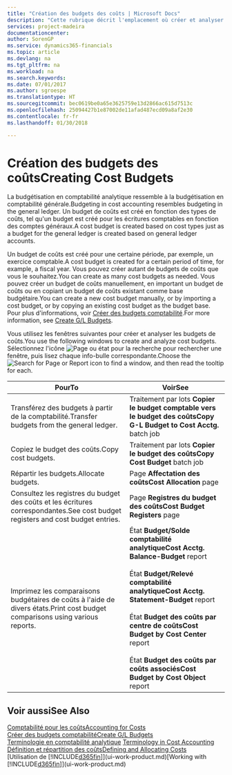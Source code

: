 ```yaml
---
title: "Création des budgets des coûts | Microsoft Docs"
description: "Cette rubrique décrit l'emplacement où créer et analyser les budgets des coûts."
services: project-madeira
documentationcenter: 
author: SorenGP
ms.service: dynamics365-financials
ms.topic: article
ms.devlang: na
ms.tgt_pltfrm: na
ms.workload: na
ms.search.keywords: 
ms.date: 07/01/2017
ms.author: sgroespe
ms.translationtype: HT
ms.sourcegitcommit: bec0619be0a65e3625759e13d2866ac615d7513c
ms.openlocfilehash: 25094427b1e87002de11afad487ecd09a8af2e30
ms.contentlocale: fr-fr
ms.lasthandoff: 01/30/2018

---
```

# <a name="creating-cost-budgets"></a><span data-ttu-id="0b43c-103">Création des budgets des coûts</span><span class="sxs-lookup"><span data-stu-id="0b43c-103">Creating Cost Budgets</span></span>
<span data-ttu-id="0b43c-104">La budgétisation en comptabilité analytique ressemble à la budgétisation en comptabilité générale.</span><span class="sxs-lookup"><span data-stu-id="0b43c-104">Budgeting in cost accounting resembles budgeting in the general ledger.</span></span> <span data-ttu-id="0b43c-105">Un budget de coûts est créé en fonction des types de coûts, tel qu'un budget est créé pour les écritures comptables en fonction des comptes généraux.</span><span class="sxs-lookup"><span data-stu-id="0b43c-105">A cost budget is created based on cost types just as a budget for the general ledger is created based on general ledger accounts.</span></span>  

<span data-ttu-id="0b43c-106">Un budget de coûts est créé pour une certaine période, par exemple, un exercice comptable.</span><span class="sxs-lookup"><span data-stu-id="0b43c-106">A cost budget is created for a certain period of time, for example, a fiscal year.</span></span> <span data-ttu-id="0b43c-107">Vous pouvez créer autant de budgets de coûts que vous le souhaitez.</span><span class="sxs-lookup"><span data-stu-id="0b43c-107">You can create as many cost budgets as needed.</span></span> <span data-ttu-id="0b43c-108">Vous pouvez créer un budget de coûts manuellement, en important un budget de coûts ou en copiant un budget de coûts existant comme base budgétaire.</span><span class="sxs-lookup"><span data-stu-id="0b43c-108">You can create a new cost budget manually, or by importing a cost budget, or by copying an existing cost budget as the budget base.</span></span> <span data-ttu-id="0b43c-109">Pour plus d'informations, voir [Créer des budgets comptabilité](finance-how-create-budgets.md).</span><span class="sxs-lookup"><span data-stu-id="0b43c-109">For more information, see [Create G/L Budgets](finance-how-create-budgets.md).</span></span>

<span data-ttu-id="0b43c-110">Vous utilisez les fenêtres suivantes pour créer et analyser les budgets de coûts.</span><span class="sxs-lookup"><span data-stu-id="0b43c-110">You use the following windows to create and analyze cost budgets.</span></span> <span data-ttu-id="0b43c-111">Sélectionnez l'icône ![Page ou état pour la recherche](media/ui-search/search_small.png "icône Page ou état pour la recherche") pour rechercher une fenêtre, puis lisez chaque info-bulle correspondante.</span><span class="sxs-lookup"><span data-stu-id="0b43c-111">Choose the ![Search for Page or Report](media/ui-search/search_small.png "Search for Page or Report icon") icon to find a window, and then read the tooltip for each.</span></span>

|<span data-ttu-id="0b43c-112">Pour</span><span class="sxs-lookup"><span data-stu-id="0b43c-112">To</span></span>|<span data-ttu-id="0b43c-113">Voir</span><span class="sxs-lookup"><span data-stu-id="0b43c-113">See</span></span>|  
|--------|---------|  
|<span data-ttu-id="0b43c-114">Transférez des budgets à partir de la comptabilité.</span><span class="sxs-lookup"><span data-stu-id="0b43c-114">Transfer budgets from the general ledger.</span></span>|<span data-ttu-id="0b43c-115">Traitement par lots **Copier le budget comptable vers le budget des coûts**</span><span class="sxs-lookup"><span data-stu-id="0b43c-115">**Copy G-L Budget to Cost Acctg.** batch job</span></span>|  
|<span data-ttu-id="0b43c-116">Copiez le budget des coûts.</span><span class="sxs-lookup"><span data-stu-id="0b43c-116">Copy cost budgets.</span></span>|<span data-ttu-id="0b43c-117">Traitement par lots **Copier le budget des coûts**</span><span class="sxs-lookup"><span data-stu-id="0b43c-117">**Copy Cost Budget** batch job</span></span>|  
|<span data-ttu-id="0b43c-118">Répartir les budgets.</span><span class="sxs-lookup"><span data-stu-id="0b43c-118">Allocate budgets.</span></span>|<span data-ttu-id="0b43c-119">Page **Affectation des coûts**</span><span class="sxs-lookup"><span data-stu-id="0b43c-119">**Cost Allocation** page</span></span>|  
|<span data-ttu-id="0b43c-120">Consultez les registres du budget des coûts et les écritures correspondantes.</span><span class="sxs-lookup"><span data-stu-id="0b43c-120">See cost budget registers and cost budget entries.</span></span>|<span data-ttu-id="0b43c-121">Page **Registres du budget des coûts**</span><span class="sxs-lookup"><span data-stu-id="0b43c-121">**Cost Budget Registers** page</span></span>|  
|<span data-ttu-id="0b43c-122">Imprimez les comparaisons budgétaires de coûts à l'aide de divers états.</span><span class="sxs-lookup"><span data-stu-id="0b43c-122">Print cost budget comparisons using various reports.</span></span>|<span data-ttu-id="0b43c-123">État **Budget/Solde comptabilité analytique**</span><span class="sxs-lookup"><span data-stu-id="0b43c-123">**Cost Acctg. Balance-Budget** report</span></span><br /><br /> <span data-ttu-id="0b43c-124">État **Budget/Relevé comptabilité analytique**</span><span class="sxs-lookup"><span data-stu-id="0b43c-124">**Cost Acctg. Statement-Budget** report</span></span><br /><br /> <span data-ttu-id="0b43c-125">État **Budget des coûts par centre de coûts**</span><span class="sxs-lookup"><span data-stu-id="0b43c-125">**Cost Budget by Cost Center** report</span></span><br /><br /> <span data-ttu-id="0b43c-126">État **Budget des coûts par coûts associés**</span><span class="sxs-lookup"><span data-stu-id="0b43c-126">**Cost Budget by Cost Object** report</span></span>|  

## <a name="see-also"></a><span data-ttu-id="0b43c-127">Voir aussi</span><span class="sxs-lookup"><span data-stu-id="0b43c-127">See Also</span></span>  
[<span data-ttu-id="0b43c-128">Comptabilité pour les coûts</span><span class="sxs-lookup"><span data-stu-id="0b43c-128">Accounting for Costs</span></span>](finance-manage-cost-accounting.md)  
[<span data-ttu-id="0b43c-129">Créer des budgets comptabilité</span><span class="sxs-lookup"><span data-stu-id="0b43c-129">Create G/L Budgets</span></span>](finance-how-create-budgets.md)  
<span data-ttu-id="0b43c-130">[Terminologie en comptabilité analytique](finance-terminology-in-cost-accounting.md) </span><span class="sxs-lookup"><span data-stu-id="0b43c-130">[Terminology in Cost Accounting](finance-terminology-in-cost-accounting.md) </span></span>  
[<span data-ttu-id="0b43c-131">Définition et répartition des coûts</span><span class="sxs-lookup"><span data-stu-id="0b43c-131">Defining and Allocating Costs</span></span>](finance-define-and-allocate-costs.md)  
<span data-ttu-id="0b43c-132">[Utilisation de [!INCLUDE[d365fin](includes/d365fin_md.md)]](ui-work-product.md)</span><span class="sxs-lookup"><span data-stu-id="0b43c-132">[Working with [!INCLUDE[d365fin](includes/d365fin_md.md)]](ui-work-product.md)</span></span>

